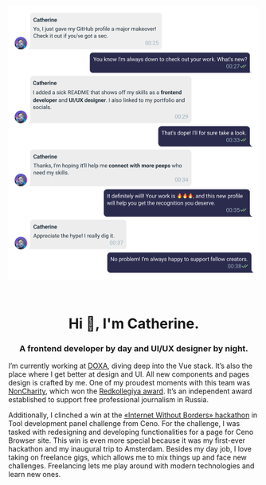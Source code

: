 <img src="https://raw.githubusercontent.com/catherineriver/catherineriver/main/assets/header.png" alt="Introduction Banner.." style="text-align: center; margin-bottom: 30px;" />


<h1 align="center">Hi 👋, I'm Catherine.</h1>
<h3 align="center">A frontend developer by day and UI/UX designer by night.</h3>

<p>I’m currently working at <a href="https://doxa.team/" target="_blank">DOXA</a>, diving deep into the Vue stack. It’s also the place where I get better at design and UI. All new components and pages design is crafted by me. One of my proudest moments with this team was <a href="https://noncharity.doxa.team/" target="_blank">NonCharity</a>, which won the <a href="https://redkollegia.org/archives/text/neblagotvori-telnost-kak-sistema-prezidentskih-grantov-vynuzhdaet-rossijskoe-obshhestvo-obsluzhivat-vojnu" target="_blank">Redkollegiya award</a>. It’s an independent award established to support free professional journalism in Russia.</p>

<p>Additionally, I clinched a win at the <a href="https://internetborders.net/" target="_blank">«Internet Without Borders» hackathon</a> in Tool development panel challenge from Ceno. For the challenge, I was tasked with redesigning and developing functionalities for a page for Ceno Browser site. This win is even more special because it was my first-ever hackathon and my inaugural trip to Amsterdam.
Besides my day job, I love taking on freelance gigs, which allows me to mix things up and face new challenges. Freelancing lets me play around with modern technologies and learn new ones.</p>
